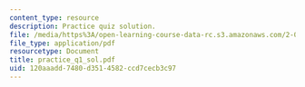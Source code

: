 ```yaml
---
content_type: resource
description: Practice quiz solution.
file: /media/https%3A/open-learning-course-data-rc.s3.amazonaws.com/2-002-mechanics-and-materials-ii-spring-2004/120aaadd7480d3514582ccd7cecb3c97_practice_q1_sol.pdf
file_type: application/pdf
resourcetype: Document
title: practice_q1_sol.pdf
uid: 120aaadd-7480-d351-4582-ccd7cecb3c97
---
```

